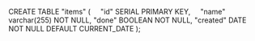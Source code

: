 CREATE TABLE "items" (
    "id" SERIAL PRIMARY KEY,
    "name" varchar(255) NOT NULL,
	"done" BOOLEAN NOT NULL,
	"created" DATE NOT NULL DEFAULT CURRENT_DATE
);


